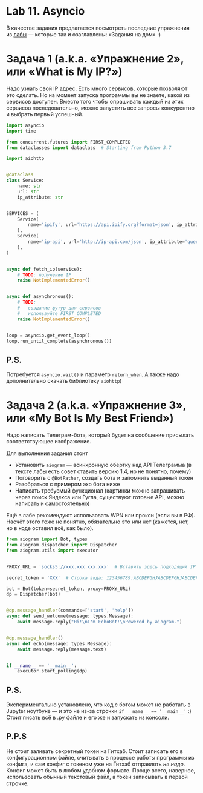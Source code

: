 # Lab 11. Asyncio

В качестве задания предлагается посмотреть последние упражнения из [лабы](http://cs.mipt.ru/advanced_python/lessons/lab11.html) — которые так и озаглавлены: «Задания на дом» :)


# Задача 1 (a.k.a. «Упражнение 2», или «What is My IP?»)

Надо узнать свой IP адрес.
Есть много сервисов, которые позволяют это сделать.
Но на момент запуска программы вы не знаете, какой из сервисов доступен.
Вместо того чтобы опрашивать каждый из этих сервисов последовательно, можно запустить все запросы конкурентно и выбрать первый успешный.

```python
import asyncio
import time

from concurrent.futures import FIRST_COMPLETED
from dataclasses import dataclass  # Starting from Python 3.7

import aiohttp


@dataclass
class Service:
    name: str
    url: str
    ip_attribute: str


SERVICES = (
    Service(
        name='ipify', url='https://api.ipify.org?format=json', ip_attribute='ip'
    ),
    Service(
        name='ip-api', url='http://ip-api.com/json', ip_attribute='query'
    ),
)


async def fetch_ip(service):
    # TODO: получение IP
    raise NotImplementedError()


async def asynchronous():
    # TODO:
    #   создание футур для сервисов
    #   используйте FIRST_COMPLETED
    raise NotImplementedError()


loop = asyncio.get_event_loop()
loop.run_until_complete(asynchronous())
```


## P.S.

Потребуется `asyncio.wait()` и параметр `return_when`.
А также надо дополнительно скачать библиотеку `aiohttp`)


# Задача 2 (a.k.a. «Упражнение 3», или «My Bot Is My Best Friend»)

Надо написать Телеграм-бота, который будет на сообщение присылать соответствующее изображение.

Для выполнения задания стоит

* Установить `aiogram` — асинхронную обертку над API Телеграмма (в тексте лабы есть совет ставить версию 1.4, но не понятно, почему)
* Поговорить с `@BotFather`, создать бота и запомнить выданный токен
* Разобраться с примером эхо бота ниже
* Написать требуемый функционал (картинки можно запрашивать через поиск Яндекса или Гугла, существуют готовые API, можно написать и самостоятельно)

Ещё в лабе рекомендуют использовать WPN или прокси (если вы в РФ).
Насчёт этого тоже не понятно, обязательно это или нет (кажется, нет, но в коде оставил всё, как было).

```python
from aiogram import Bot, types
from aiogram.dispatcher import Dispatcher
from aiogram.utils import executor


PROXY_URL = 'socks5://xxx.xxx.xxx.xxx'  # Вставить здесь подходящий IP

secret_token = 'XXX'  # Строка вида: 123456789:ABCDEFGHJABCDEFGHJABCDEFGHJABCDEFGHJ

bot = Bot(token=secret_token, proxy=PROXY_URL)
dp = Dispatcher(bot)


@dp.message_handler(commands=['start', 'help'])
async def send_welcome(message: types.Message):
    await message.reply("Hi!\nI'm EchoBot!\nPowered by aiogram.")


@dp.message_handler()
async def echo(message: types.Message):
    await message.reply(message.text)


if __name__ == '__main__':
    executor.start_polling(dp)
```

## P.S.

Экспериментально установлено, что код с ботом может не работать в Jupyter ноутбуке — и это не из-за строчки `if __name__ == '__main__'` :)
Стоит писать всё в .py файле и его же и запускать из консоли.

## P.P.S

Не стоит заливать секретный токен на Гитхаб.
Стоит записать его в конфигурационном файле, считывать в процессе работы программы из конфига, и сам конфиг с токеном уже на Гитхаб отправлять *не надо*.
Конфиг может быть в любом удобном формате.
Проще всего, наверное, использовать обычный текстовый файл, а токен записывать в первой строчке.
